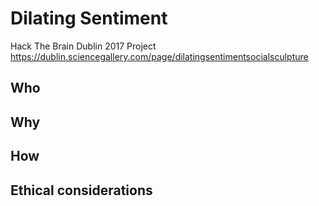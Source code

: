 # Dilating Sentiment
Hack The Brain Dublin 2017 Project
https://dublin.sciencegallery.com/page/dilatingsentimentsocialsculpture


## Who


## Why


## How


## Ethical considerations
